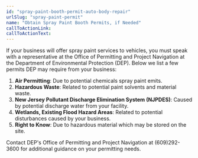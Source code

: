 ```yaml
---
id: "spray-paint-booth-permit-auto-body-repair"
urlSlug: "spray-paint-permit"
name: "Obtain Spray Paint Booth Permits, if Needed"
callToActionLink:
callToActionText:
---
```

If your business will offer spray paint services to vehicles, you must speak with a representative at the Office of Permitting and Project Navigation at the Department of Environmental Protection (DEP). Below we list a few permits DEP may require from your business:

1. **Air Permitting**: Due to potential chemicals spray paint emits.
2. **Hazardous Waste**: Related to potential paint solvents and material waste.
3. **New Jersey Pollutant Discharge Elimination System (NJPDES)**: Caused by potential discharge water from your facility.
4. **Wetlands, Existing Flood Hazard Areas**: Related to potential disturbances caused by your business.
5. **Right to Know**: Due to hazardous material which may be stored on the site. 

Contact DEP's Office of Permitting and Project Navigation at (609)292-3600 for additional guidance on your permitting needs.
